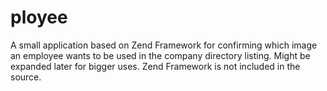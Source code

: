 # ployee
A small application based on Zend Framework for confirming which image an employee wants to be used in the company directory listing. Might be expanded later for bigger uses. Zend Framework is not included in the source.
